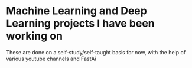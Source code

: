 # Machine Learning and Deep Learning projects I have been working on

These are done on a self-study/self-taught basis for now, with the help of various youtube channels and FastAi
